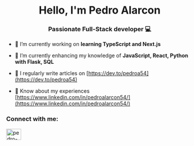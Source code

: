 <h1 align="center"> Hello, I'm Pedro Alarcon </h1>
<h3 align="center"> Passionate Full-Stack developer 💻 </h3>


- 🔭 I’m currently working on **learning TypeScript and Next.js**

- 🌱 I’m currently enhancing my knowledge of **JavaScript, React, Python with Flask, SQL**

- 📝 I regularly write articles on [https://dev.to/pedroa54](https://dev.to/pedroa54)

- 📄 Know about my experiences [https://www.linkedin.com/in/pedroalarcon54/](https://www.linkedin.com/in/pedroalarcon54/)

<h3 align="left">Connect with me:</h3>
<p align="left">
<a href="https://www.linkedin.com/in/pedroalarcon54/" target="blank"><img align="center" src="https://raw.githubusercontent.com/rahuldkjain/github-profile-readme-generator/master/src/images/icons/Social/linked-in-alt.svg" alt="pedro-alarcon" height="30" width="40" /></a>
</p>
